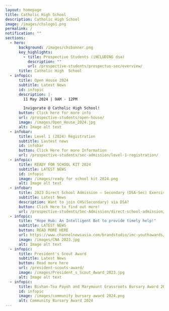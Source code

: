 ```yaml
---
layout: homepage
title: Catholic High School
description: Catholic High School
image: /images/chslogo1.png
permalink: /
notification: ""
sections:
  - hero:
      background: /images/chsbanner.png
      key_highlights:
        - title: Prospective Students (iNCLUDING dsa)
          description: ""
          url: /prospective-students/prospectus-sec/overview/
      title: Catholic High  School
  - infopic:
      title: Open House 2024
      subtitle: Latest News
      id: infopic
      description: |-
        11 May 2024 | 9AM - 12PM

        Invigorate @ Catholic High School!
      button: Click here for more info
      url: /prospective-students/open-house/
      image: /images/Open_House_2024.jpg
      alt: Image alt text
  - infobar:
      title: Level 1 (2024) Registration
      subtitle: Lastest news
      id: infobar
      button: Click Here for more Information
      url: /prospective-students/sec-admission/level-1-registration/
  - infopic:
      title: READY FOR SCHOOL KIT 2024
      subtitle: LATEST NEWS
      id: infopic
      image: /images/ready for school kit 2024.png
      alt: Image alt text
  - infobar:
      title: 2023 Direct School Admission – Secondary (DSA-Sec) Exercise
      subtitle: Latest News
      description: Want to join CHS(Secondary) via DSA?
      button: Click Here to find out more!
      url: /prospective-students/Sec-Admission/direct-school-admission/
  - infopic:
      title: "Hope Hub: An Intelligent Bot to provide timely help!"
      subtitle: LATEST NEWS
      button: READ MORE HERE
      url: https://www.channelnewsasia.com/brandstudio/imc-youthawards/catholichigh?cid=adv_fb_paid_20230109&fbclid=IwAR1IOCoLXxXngYvkKM4N9VIEUzXv48Y8Ayc46YyA162fwI83hz7ndRiU414&mibextid=Zxz2cZlnewsasia.com/brandstudio/imc-youthawards/catholichigh?cid=adv_fb_paid_20230109&fbclid=IwAR1IOCoLXxXngYvkKM4N9VIEUzXv48Y8Ayc46YyA162fwI83hz7ndRiU414&mibextid=Zxz2cZ
      image: /images/CNA 2023.jpg
      alt: Image alt text
  - infopic:
      title: President's Scout Award
      subtitle: Latest News
      button: Read more here
      url: /president-scouts-award/
      image: /images/President_s_Scout_Award_2023.jpg
      alt: Image alt text
  - infopic:
      title: Bishan-Toa Payoh and Marymount Grassroots Bursary Award 2024
      id: infopic
      image: /images/community bursary award 2024.png
      alt: Community Bursary Award 2024
---
```


